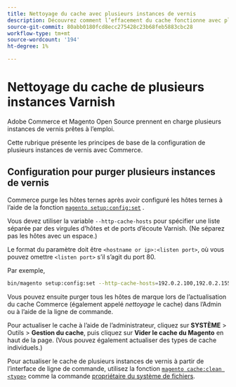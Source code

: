 ```yaml
---
title: Nettoyage du cache avec plusieurs instances de vernis
description: Découvrez comment l’effacement du cache fonctionne avec plusieurs instances de vernis.
source-git-commit: 80abb0180fcd8ecc275428c23b68feb5883cbc28
workflow-type: tm+mt
source-wordcount: '194'
ht-degree: 1%

---
```



# Nettoyage du cache de plusieurs instances Varnish

Adobe Commerce et Magento Open Source prennent en charge plusieurs instances de vernis prêtes à l’emploi.

Cette rubrique présente les principes de base de la configuration de plusieurs instances de vernis avec Commerce.

## Configuration pour purger plusieurs instances de vernis

Commerce purge les hôtes ternes après avoir configuré les hôtes ternes à l’aide de la fonction [`magento setup:config:set`](https://devdocs.magento.com/guides/v2.4/install-gde/install/cli/install-cli-subcommands-deployment.html) .

Vous devez utiliser la variable `--http-cache-hosts` pour spécifier une liste séparée par des virgules d’hôtes et de ports d’écoute Varnish. (Ne séparez pas les hôtes avec un espace.)

Le format du paramètre doit être `<hostname or ip>:<listen port>`, où vous pouvez omettre `<listen port>` s’il s’agit du port 80.

Par exemple,

```bash
bin/magento setup:config:set --http-cache-hosts=192.0.2.100,192.0.2.155:8080
```

Vous pouvez ensuite purger tous les hôtes de marque lors de l’actualisation du cache Commerce (également appelé _nettoyage_ le cache) dans l’Admin ou à l’aide de la ligne de commande.

Pour actualiser le cache à l’aide de l’administrateur, cliquez sur **SYSTÈME** > Outils > **Gestion du cache**, puis cliquez sur **Vider le cache du Magento** en haut de la page. (Vous pouvez également actualiser des types de cache individuels.)

Pour actualiser le cache de plusieurs instances de vernis à partir de l’interface de ligne de commande, utilisez la fonction [`magento cache:clean <type>`](../cli/manage-cache.md#clean-and-flush-cache-types) comme la commande [propriétaire du système de fichiers](https://devdocs.magento.com/guides/v2.4/install-gde/prereq/file-sys-perms-over.html).
